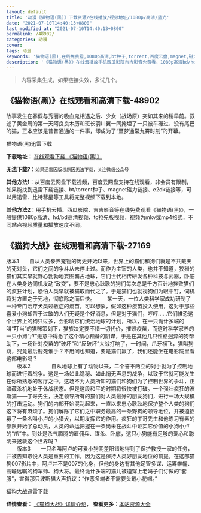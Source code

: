```yaml
---
layout: default
title: '动漫《猫物语(黑)》下载资源/在线播放/视频地址/1080p/高清/蓝光'
date: "2021-07-10T14:40:13+0800"
last_modified_at: "2021-07-10T14:40:13+0800"
permalink: /48902/
categories: 动漫
cover:
tags: 动漫
keywords: '猫物语(黑),在线免费看,1080p高清,bt种子,torrent,百度云盘,magnet,磁力链,迅雷下载资源'
description: '《猫物语(黑)》在线云播放手机西瓜影院吉吉影音免费看，1080p高清bd/hd未删减完整版和tc抢先枪版，mkv/mp4格式，附带bt/torrent种子、magnet/磁力链、百度云盘、网盘资源迅雷下载链接'
---
```


>内容采集生成，如果链接失效，多试几个。


## 《猫物语(黑)》在线观看和高清下载-48902

故事发生在春假与秀丽的吸血鬼相遇之后、少女（战场原）突如其来的稍早前。叙述了黄金周的第一天阿良良木历和班长羽川翼一同掩埋了一只被车碾过、没有尾巴的猫，正本应该是普普通通的一件事，却成为了&ldquo;噩梦通常九霄时刻”的开幕。</p>


猫物语(黑)迅雷下载

**下载地址**： [在线观看下载 《猫物语(黑)》](https://www.993dy.com//vod-detail-id-4717.html) 


**无法下载?**：`如果迅雷因版权原因无法下载，关注微信公众号 `

**其他方法1**：从百度云网盘下载视频，百度云网盘支持在线观看，非会员有限制，如果能找到迅雷下载链接、bt/torrent种子、magnet磁力链接、e2dk链接等，可以用迅雷、比特彗星等工具将完整视频下载到本地。

**其他方法2**：用手机云播、西瓜影院、吉吉影音等在线免费观看《猫物语(黑)》，一般提供1080p高清、hd/bd高清视频、tc抢先版视频，视频为mkv或mp4格式，不同站点视频质量和播放速度不同。


## 《猫狗大战》在线观看和高清下载-27169

版本1　　自从人类豢养宠物的历史开始以来，世界上的猫们和狗们就是不共戴天的死对头，它们之间的争斗从未停止过。而作为主宰的人类，也并不知道，狡猾的猫们其实早就野心勃勃地妄图霸占地球，它们世代相传研发各种科技与武器，卧底在人类身边伺机发动&ldquo;政变”，要不是忠心耿耿的狗们每次总是千方百计地挫败猫们的疯狂计划，恐怕人类早就被猫取而代之了。于是猫们也就视狗们为眼中钉，伺机将对方置之于死地，彻底除之而后快。 　　某一天，一位人类科学家成功研制了一种专门治疗犬类过敏症的疫苗，可以想象，假如这种疫苗投入使用，这对于那些喜爱小狗却苦于过敏的人们无疑是个好消息，但是对于猫们，哼哼……它们惟恐这个世界上的狗只过多，会影响它们统治地球的计划，所以，在一只诡计多端的叫&ldquo;叮当”的猫咪策划下，猫族决定要不惜一切代价，摧毁疫苗，而这时科学家养的一只小狗&ldquo;卢&rdquo;无意中得悉了这个精心预备的阴谋，于是在其他几只性格迥异的狗帮助下，一场针对疫苗的“破坏”和&ldquo;反破坏&rdquo;大战打响了，一时间，爪牙横飞，猫叫狗跳，究竟最后鹿死谁手？不用问也知道，要是猫们赢了，我们还能坐在电影院里看这部电影吗？<br />　　版本2　　　　自从地球上有了动物以来，二个誓不两立的对手就为了控制地球而进行着战争。这是一场如此隐秘、如此悄无声息的战争，以致于它就可能发生在你所熟悉的客厅之中。这场不为人类所知的猫们和狗们为了控制世界的争斗，正暗藏杀机地处于休战状态。但是这段和平的时期将很快被打破。一个强壮疯狂的波斯猫&mdash;—丁哥先生，决定领导所有的猫们对人类最好的朋友狗们，进行一场大规模的打击运动。狗们的内部开始混乱起来，一直以来忠心耿耿地保护整个人类的狗们这下将有麻烦了。狗们解除了它们之中职务最高的一条野狗的领导地位，并被迫招募了一条名叫小卢的小猎犬，以期发挥它的作用。疯狂的丁哥先生和他练习有素的部队开始了总动员，人类的命运把握在一条尚未在战斗中证实它价值的小狗小卢的&ldquo;爪&rdquo;中。到处是杀气腾腾的雇佣兵、谋杀、卧底，这只小狗能有足够的爱心和聪明来拯救这个世界吗？<br />　　版本3　　一只名叫阿卢的可爱小狗阴差阳错地得到了保护教授一家的任务，并被告知取悦人类是重要的工作，因为这是保持人类好朋友地位的前提。在这部猫狗007影片中，阿卢并不是007的化身，但他的身边有其他足智多谋、运筹帷幄、高瞻远瞩的狗军师、狗大将。最终诡计多端的猫儿被迫穿上老妈子们订做的&ldquo;套服”，害得那只波斯猫大声抗议：&ldquo;作恶多端者不需要头戴小花帽。&rdquo;


猫狗大战迅雷下载

**详情查看**： [《猫狗大战》详情介绍](/movie/27169/)， **查看更多**：[本站资源大全](/movie/t/all/)

